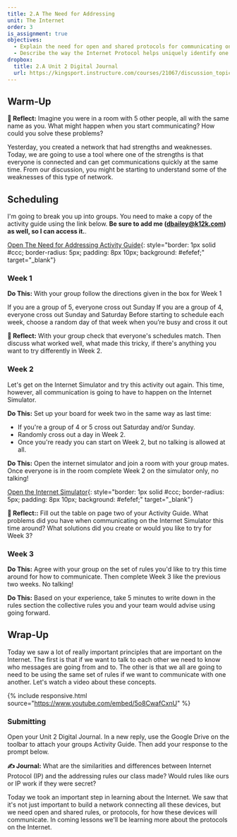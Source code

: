 ```yaml
---
title: 2.A The Need for Addressing
unit: The Internet
order: 3
is_assignment: true
objectives:
  - Explain the need for open and shared protocols for communicating on the Internet
  - Describe the way the Internet Protocol helps uniquely identify one another on the Internet
dropbox:
  title: 2.A Unit 2 Digital Journal
  url: https://kingsport.instructure.com/courses/21067/discussion_topics/34829
---
```


## Warm-Up

**🤔 Reflect:** Imagine you were in a room with 5 other people, all with the same name as you. What might happen when you start communicating? How could you solve these problems?

Yesterday, you created a network that had strengths and weaknesses. Today, we are going to use a tool where one of the strengths is that everyone is connected and can get communications quickly at the same time. From our discussion, you might be starting to understand some of the weaknesses of this type of network.

## Scheduling

I'm going to break you up into groups. You need to make a copy of the activity guide using the link below. **Be sure to add me (dbailey@k12k.com) as well, so I can access it.**.

[Open The Need for Addressing Activity Guide](https://docs.google.com/document/d/1wY3k7Zjx50D7c639VHv9DUX9iWgjHOkvPrM3HWCcm2o/copy){: style="border: 1px solid #ccc; border-radius: 5px; padding: 8px 10px; background: #efefef;" target="\_blank"}

### Week 1

**Do This:** With your group follow the directions given in the box for Week 1

If you are a group of 5, everyone cross out Sunday
If you are a group of 4, everyone cross out Sunday and Saturday
Before starting to schedule each week, choose a random day of that week when you’re busy and cross it out

**🤔 Reflect:** With your group check that everyone's schedules match. Then discuss what worked well, what made this tricky, if there's anything you want to try differently in Week 2.

### Week 2

Let's get on the Internet Simulator and try this activity out again. This time, however, all communication is going to have to happen on the Internet Simulator.

**Do This:** Set up your board for week two in the same way as last time:

- If you're a group of 4 or 5 cross out Saturday and/or Sunday.
- Randomly cross out a day in Week 2.
- Once you're ready you can start on Week 2, but no talking is allowed at all.

**Do This:** Open the internet simulator and join a room with your group mates. Once everyone is in the room complete Week 2 on the simulator only, no talking!

[Open the Internet Simulator](https://studio.code.org/s/csp2-2020/stage/3/puzzle/2){: style="border: 1px solid #ccc; border-radius: 5px; padding: 8px 10px; background: #efefef;" target="\_blank"}

**🤔 Reflect::** Fill out the table on page two of your Activity Guide. What problems did you have when communicating on the Internet Simulator this time around? What solutions did you create or would you like to try for Week 3?

### Week 3

**Do This:** Agree with your group on the set of rules you'd like to try this time around for how to communicate. Then complete Week 3 like the previous two weeks. No talking!

**Do This:** Based on your experience, take 5 minutes to write down in the rules section the collective rules you and your team would advise using going forward.

## Wrap-Up

Today we saw a lot of really important principles that are important on the Internet. The first is that if we want to talk to each other we need to know who messages are going from and to. The other is that we all are going to need to be using the same set of rules if we want to communicate with one another. Let's watch a video about these concepts.

{% include responsive.html source="https://www.youtube.com/embed/5o8CwafCxnU" %}

### Submitting

Open your Unit 2 Digital Journal. In a new reply, use the Google Drive on the toolbar to attach your groups Activity Guide. Then add your response to the prompt below.

**✍️ Journal:** What are the similarities and differences between Internet Protocol (IP) and the addressing rules our class made? Would rules like ours or IP work if they were secret?

Today we took an important step in learning about the Internet. We saw that it's not just important to build a network connecting all these devices, but we need open and shared rules, or protocols, for how these devices will communicate. In coming lessons we'll be learning more about the protocols on the Internet.
